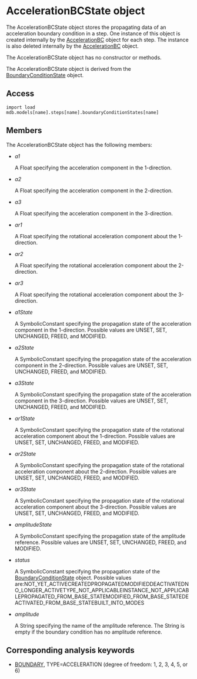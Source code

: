 # AccelerationBCState object

The AccelerationBCState object stores the propagating data of an acceleration boundary condition in a step. One instance of this object is created internally by the [AccelerationBC](https://help.3ds.com/2022/english/DSSIMULIA_Established/SIMACAEKERRefMap/simaker-c-accelerationbcpyc.htm?ContextScope=all) object for each step. The instance is also deleted internally by the [AccelerationBC](https://help.3ds.com/2022/english/DSSIMULIA_Established/SIMACAEKERRefMap/simaker-c-accelerationbcpyc.htm?ContextScope=all) object.

The AccelerationBCState object has no constructor or methods.

The AccelerationBCState object is derived from the [BoundaryConditionState](https://help.3ds.com/2022/english/DSSIMULIA_Established/SIMACAEKERRefMap/simaker-c-boundaryconditionstatepyc.htm?ContextScope=all) object.

## Access

```
import load
mdb.models[name].steps[name].boundaryConditionStates[name]
```

## Members

The AccelerationBCState object has the following members:

- *a1*

  A Float specifying the acceleration component in the 1-direction.

- *a2*

  A Float specifying the acceleration component in the 2-direction.

- *a3*

  A Float specifying the acceleration component in the 3-direction.

- *ar1*

  A Float specifying the rotational acceleration component about the 1-direction.

- *ar2*

  A Float specifying the rotational acceleration component about the 2-direction.

- *ar3*

  A Float specifying the rotational acceleration component about the 3-direction.

- *a1State*

  A SymbolicConstant specifying the propagation state of the acceleration component in the 1-direction. Possible values are UNSET, SET, UNCHANGED, FREED, and MODIFIED.

- *a2State*

  A SymbolicConstant specifying the propagation state of the acceleration component in the 2-direction. Possible values are UNSET, SET, UNCHANGED, FREED, and MODIFIED.

- *a3State*

  A SymbolicConstant specifying the propagation state of the acceleration component in the 3-direction. Possible values are UNSET, SET, UNCHANGED, FREED, and MODIFIED.

- *ar1State*

  A SymbolicConstant specifying the propagation state of the rotational acceleration component about the 1-direction. Possible values are UNSET, SET, UNCHANGED, FREED, and MODIFIED.

- *ar2State*

  A SymbolicConstant specifying the propagation state of the rotational acceleration component about the 2-direction. Possible values are UNSET, SET, UNCHANGED, FREED, and MODIFIED.

- *ar3State*

  A SymbolicConstant specifying the propagation state of the rotational acceleration component about the 3-direction. Possible values are UNSET, SET, UNCHANGED, FREED, and MODIFIED.

- *amplitudeState*

  A SymbolicConstant specifying the propagation state of the amplitude reference. Possible values are UNSET, SET, UNCHANGED, FREED, and MODIFIED.

- *status*

  A SymbolicConstant specifying the propagation state of the [BoundaryConditionState](https://help.3ds.com/2022/english/DSSIMULIA_Established/SIMACAEKERRefMap/simaker-c-boundaryconditionstatepyc.htm?ContextScope=all) object. Possible values are:NOT_YET_ACTIVECREATEDPROPAGATEDMODIFIEDDEACTIVATEDNO_LONGER_ACTIVETYPE_NOT_APPLICABLEINSTANCE_NOT_APPLICABLEPROPAGATED_FROM_BASE_STATEMODIFIED_FROM_BASE_STATEDEACTIVATED_FROM_BASE_STATEBUILT_INTO_MODES

- *amplitude*

  A String specifying the name of the amplitude reference. The String is empty if the boundary condition has no amplitude reference.



## Corresponding analysis keywords

- [BOUNDARY](https://help.3ds.com/2022/english/DSSIMULIA_Established/SIMACAEKEYRefMap/simakey-r-boundary.htm?ContextScope=all#simakey-r-boundary), TYPE=ACCELERATION (degree of freedom: 1, 2, 3, 4, 5, or 6)